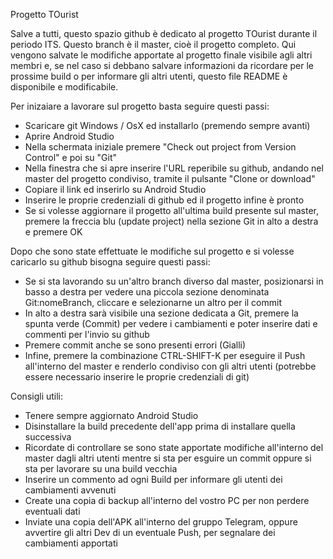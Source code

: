 Progetto TOurist

Salve a tutti, questo spazio github è dedicato al progetto TOurist durante il periodo ITS.
Questo branch è il master, cioè il progetto completo.
Qui vengono salvate le modifiche apportate al progetto finale visibile agli altri membri e, se nel caso si debbano salvare informazioni da ricordare per le prossime build o per informare gli altri utenti, questo file README è disponibile e modificabile.

Per inizaiare a lavorare sul progetto basta seguire questi passi:
- Scaricare git Windows / OsX ed installarlo (premendo sempre avanti)
- Aprire Android Studio
- Nella schermata iniziale premere "Check out project from Version Control" e poi su "Git"
- Nella finestra che si apre inserire l'URL reperibile su github, andando nel master del progetto condiviso, tramite il pulsante "Clone or download"
- Copiare il link ed inserirlo su Android Studio
- Inserire le proprie credenziali di github ed il progetto infine è pronto
- Se si volesse aggiornare il progetto all'ultima build presente sul master, premere la freccia blu (update project) nella sezione Git in alto a destra e premere OK

Dopo che sono state effettuate le modifiche sul progetto e si volesse caricarlo su github bisogna seguire questi passi:
- Se si sta lavorando su un'altro branch diverso dal master, posizionarsi in basso a destra per vedere una piccola sezione denominata Git:nomeBranch, cliccare e selezionarne un altro per il commit
- In alto a destra sarà visibile una sezione dedicata a Git, premere la spunta verde (Commit) per vedere i cambiamenti e poter inserire dati e commenti per l'invio su github
- Premere commit anche se sono presenti errori (Gialli)
- Infine, premere la combinazione CTRL-SHIFT-K per eseguire il Push all'interno del master e renderlo condiviso con gli altri utenti (potrebbe essere necessario inserire le proprie credenziali di git)


Consigli utili:
- Tenere sempre aggiornato Android Studio
- Disinstallare la build precedente dell'app prima di installare quella successiva
- Ricordate di controllare se sono state apportate modifiche all'interno del master dagli altri utenti mentre si sta per esguire un commit oppure si sta per lavorare su una build vecchia
- Inserire un commento ad ogni Build per informare gli utenti dei cambiamenti avvenuti
- Create una copia di backup all'interno del vostro PC per non perdere eventuali dati
- Inviate una copia dell'APK all'interno del gruppo Telegram, oppure avvertire gli altri Dev di un eventuale Push, per segnalare dei cambiamenti apportati

